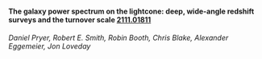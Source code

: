 #### The galaxy power spectrum on the lightcone: deep, wide-angle redshift surveys and the turnover scale [2111.01811](https://arxiv.org/abs/2111.01811)
###### Daniel Pryer, Robert E. Smith, Robin Booth, Chris Blake, Alexander Eggemeier, Jon Loveday 

